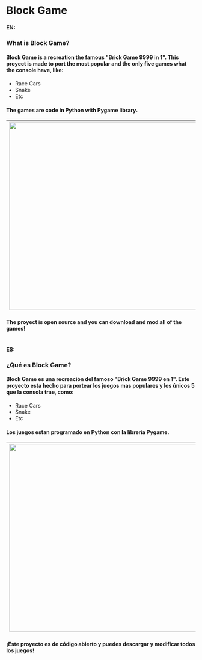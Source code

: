 # Block Game

#### __EN:__
### What is Block Game?

#### Block Game is a recreation the famous "Brick Game 9999 in 1". This proyect is made to port the most popular and the only five games what the console have, like:

- Race Cars 
- Snake
- Etc

#### The games are code in __Python__ with __Pygame__ library.
| <img src="https://logos-world.net/wp-content/uploads/2021/10/Python-Logo.png" width="500" /> | <img src="https://www.pygame.org/docs/_images/pygame_logo.png" width="500" /> |
|----------------------------------------------------------------------------------------------|-------------------------------------------------------------------------------|


#### The proyect is open source and you can download and mod all of the games!

#

#### __ES:__

### ¿Qué es Block Game?

#### Block Game es una recreación del famoso "Brick Game 9999 en 1". Este proyecto esta hecho para portear los juegos mas populares y los únicos 5 que la consola trae, como:

- Race Cars 
- Snake
- Etc

#### Los juegos estan programado en __Python__ con la libreria __Pygame__.
| <img src="https://logos-world.net/wp-content/uploads/2021/10/Python-Logo.png" width="500" /> | <img src="https://www.pygame.org/docs/_images/pygame_logo.png" width="500" /> |
|----------------------------------------------------------------------------------------------|-------------------------------------------------------------------------------|


#### ¡Este proyecto es de código abierto y puedes descargar y modificar todos los juegos!


